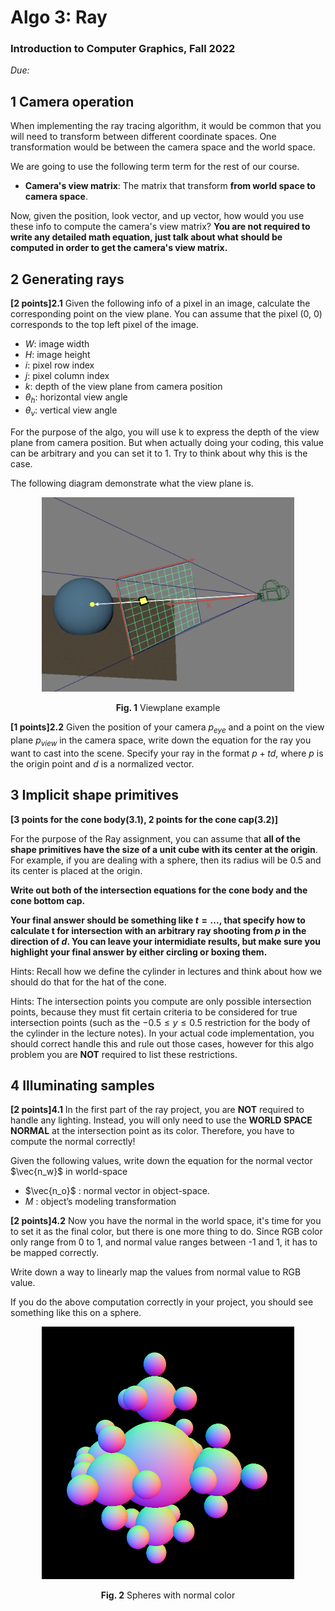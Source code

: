 # Algo 3: Ray

### Introduction to Computer Graphics, Fall 2022

*Due:*


## 1 Camera operation

When implementing the ray tracing algorithm, it would be common that you will need to transform between different coordinate spaces. One transformation would be between the camera space and the world space. 

We are going to use the following term term for the rest of our course.

- **Camera's view matrix**: The matrix that transform **from world space to camera space**.

Now, given the position, look vector, and up vector, how would you use these info to compute the camera's view matrix? **You are not required to write any detailed math equation, just talk about what should be computed in order to get the camera's view matrix.**

## 2 Generating rays

**[2 points]2.1** Given the following info of a pixel in an image, calculate the corresponding point on the view plane. You can assume that the pixel (0, 0) corresponds to the top left pixel of the image.

* $W$: image width
* $H$: image height
* $i$: pixel row index
* $j$: pixel column index
* $k$: depth of the view plane from camera position
* $\theta_h$: horizontal view angle
* $\theta_v$: vertical view angle

For the purpose of the algo, you will use k to express the depth of the view plane from camera position. But when actually doing your coding, this value can be arbitrary and you can set it to 1. Try to think about why this is the case.

The following diagram demonstrate what the view plane is.
<p align="center">
    <img src="./img/viewplane.png" width="80%">
    <figcaption align = "center"> <b>Fig. 1</b> 
    Viewplane example
    </figcaption>
</p>

**[1 points]2.2** Given the position of your camera $p_{eye}$ and a point on the view plane $p_{view}$ in the camera space, write down the equation for the ray you want to cast into the scene. Specify your ray in the format $p + td$, where $p$ is the origin point and $d$ is a normalized vector.

## 3 Implicit shape primitives

**[3 points for the cone body(3.1), 2 points for the cone cap(3.2)]**

For the purpose of the Ray assignment, you can assume that **all of the shape primitives have the size of a unit cube with its center at the origin**. For example, if you are dealing with a sphere, then its radius will be $0.5$ and its center is placed at the origin.

**Write out both of the intersection equations for the cone body and the cone bottom cap.**

**Your final answer should be something like $t = ...$, that specify how to calculate t for intersection with an arbitrary ray shooting from $p$ in the direction of $d$. You can leave your intermidiate results, but make sure you highlight your final answer by either circling or boxing them.** 

Hints: Recall how we define the cylinder in lectures and think about how we should do that for the hat of the cone.

Hints: The intersection points you compute are only possible intersection points, because they must fit certain criteria to be considered for true intersection points (such as the $−0.5 ≤ y ≤ 0.5$ restriction for the body of the cylinder in the lecture notes). In your actual code implementation, you should correct handle this and rule out those cases, however for this algo problem you are **NOT** required to list these restrictions. 

## 4 Illuminating samples

**[2 points]4.1** In the first part of the ray project, you are **NOT** required to handle any lighting. Instead, you will only need to use the **WORLD SPACE NORMAL** at the intersection point as its color. Therefore, you have to compute the normal correctly! 

Given the following values, write down the equation for the normal vector $\vec{n_w}$ in world-space

- $\vec{n_o}$ : normal vector in object-space. 
- $M$ : object’s modeling transformation  

**[2 points]4.2** Now you have the normal in the world space, it's time for you to set it as the final color, but there is one more thing to do. Since RGB color only range from 0 to 1, and normal value ranges between -1 and 1, it has to be mapped correctly.

Write down a way to linearly map the values from normal value to RGB value.

If you do the above computation correctly in your project, you should see something like this on a sphere.

<p align="center">
    <img src="./img/sample_output_3.png" width="80%">
    <figcaption align = "center"> <b>Fig. 2</b> 
    Spheres with normal color
    </figcaption>
</p>
